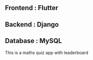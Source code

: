 ## Frontend : Flutter
## Backend  : Django
## Database : MySQL

This is a maths quiz app with leaderboard